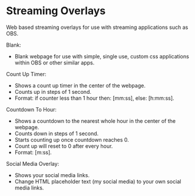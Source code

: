 # Streaming Overlays
Web based streaming overlays for use with streaming applications such as OBS.

Blank:
- Blank webpage for use with simple, single use, custom css applications within OBS or other similar apps.

Count Up Timer:
- Shows a count up timer in the center of the webpage.
- Counts up in steps of 1 second.
- Format: if counter less than 1 hour then: [mm:ss], else: [h:mm:ss].

Countdown To Hour:
- Shows a countdown to the nearest whole hour in the center of the webpage.
- Counts down in steps of 1 second.
- Starts counting up once countdown reaches 0.
- Count up will reset to 0 after every hour.
- Format: [m:ss].

Social Media Overlay:
- Shows your social media links.
- Change HTML placeholder text (my social media) to your own social media links.